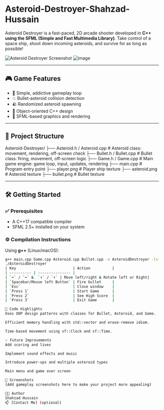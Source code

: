 # Asteroid-Destroyer-Shahzad-Hussain

Asteroid Destroyer is a fast-paced, 2D arcade shooter developed in **C++ using the SFML (Simple and Fast Multimedia Library)**. Take control of a space ship, shoot down incoming asteroids, and survive for as long as possible!

![Asteroid Destroyer Screenshot](screenshot.png) <!-- Optional: Add a screenshot if available -->
![image](https://github.com/user-attachments/assets/e159c6a0-b868-4b30-958e-a3a6e6a8290f)

---

## 🎮 Game Features

- 👾 Simple, addictive gameplay loop
- 💥 Bullet-asteroid collision detection
- 🪨 Randomized asteroid spawning
- 🧠 Object-oriented C++ design
- 🎨 SFML-based graphics and rendering

---

## 📂 Project Structure
Asteroid-Destroyer/
├── Asteroid.h / Asteroid.cpp # Asteroid class: movement, rendering, off-screen check
├── Bullet.h / Bullet.cpp # Bullet class: firing, movement, off-screen logic
├── Game.h / Game.cpp # Main game engine: game loop, input, updates, rendering
├── main.cpp # Program entry point
├── player.png # Player ship texture
├── asteroid.png # Asteroid texture
├── bullet.png # Bullet texture


---

## 🛠️ Getting Started

### ✅ Prerequisites

- A C++17 compatible compiler
- SFML 2.5+ installed on your system

### ⚙️ Compilation Instructions

Using **g++** (Linux/macOS):

```bash
g++ main.cpp Game.cpp Asteroid.cpp Bullet.cpp -o AsteroidDestroyer -lsfml-graphics -lsfml-window -lsfml-system
./AsteroidDestroyer
| Key                          | Action          |
| ---------- | --------------- |
| `⬅️` / `➡️` &  `⬆️` / `⬇️` | Move left/right & Rotate left or Right|
| `Spacebar/Mouse left Button` | Fire bullet     |
| `Esc`                        | Close window    |
| `Press 1`                    | Start Game      |
| `Press 2`                    | See High Score  |
| `Press 3`                    | Exit Game       |

🧠 Code Highlights
Uses OOP design patterns with classes for Bullet, Asteroid, and Game.

Efficient memory handling with std::vector and erase-remove idiom.

Time-based movement using sf::Clock and sf::Time.

💡 Future Improvements
Add scoring and lives

Implement sound effects and music

Introduce power-ups and multiple asteroid types

Main menu and game over screen

📸 Screenshots
(Add gameplay screenshots here to make your project more appealing)

👨‍💻 Author
Shahzad Hussain
📫 [Contact Me] (optional)

